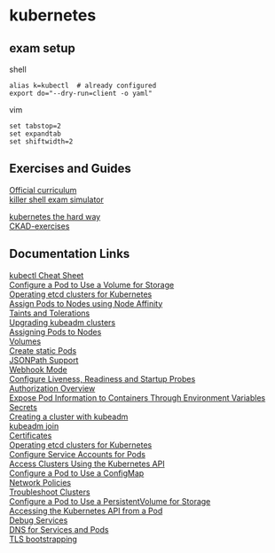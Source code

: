 # kubernetes

## exam setup

shell 

    alias k=kubectl  # already configured
    export do="--dry-run=client -o yaml"

vim

    set tabstop=2
    set expandtab
    set shiftwidth=2
    

## Exercises and Guides
[Official curriculum](https://github.com/cncf/curriculum)  
[killer shell exam simulator](https://killer.sh/)  

[kubernetes the hard way](https://github.com/kelseyhightower/kubernetes-the-hard-way)  
[CKAD-exercises](https://github.com/dgkanatsios/CKAD-exercises)  

## Documentation Links
[kubectl Cheat Sheet](https://kubernetes.io/docs/reference/kubectl/cheatsheet/)  
[Configure a Pod to Use a Volume for Storage](https://kubernetes.io/docs/tasks/configure-pod-container/configure-volume-storage/)  
[Operating etcd clusters for Kubernetes](https://kubernetes.io/docs/tasks/administer-cluster/configure-upgrade-etcd/#backing-up-an-etcd-cluster)  
[Assign Pods to Nodes using Node Affinity](https://kubernetes.io/docs/tasks/configure-pod-container/assign-pods-nodes-using-node-affinity/)  
[Taints and Tolerations](https://kubernetes.io/docs/concepts/scheduling-eviction/taint-and-toleration/)  
[Upgrading kubeadm clusters](https://kubernetes.io/docs/tasks/administer-cluster/kubeadm/kubeadm-upgrade/)  
[Assigning Pods to Nodes](https://kubernetes.io/docs/concepts/scheduling-eviction/assign-pod-node/#inter-pod-affinity-and-anti-affinity)  
[Volumes](https://kubernetes.io/docs/concepts/storage/volumes/#types-of-volumes)  
[Create static Pods](https://kubernetes.io/docs/tasks/configure-pod-container/static-pod/)  
[JSONPath Support](https://kubernetes.io/docs/reference/kubectl/jsonpath/)  
[Webhook Mode](https://kubernetes.io/docs/reference/access-authn-authz/webhook/)  
[Configure Liveness, Readiness and Startup Probes](https://kubernetes.io/docs/tasks/configure-pod-container/configure-liveness-readiness-startup-probes/)  
[Authorization Overview](https://kubernetes.io/docs/reference/access-authn-authz/authorization/)  
[Expose Pod Information to Containers Through Environment Variables](https://kubernetes.io/docs/tasks/inject-data-application/environment-variable-expose-pod-information/)  
[Secrets](https://kubernetes.io/docs/concepts/configuration/secret/#use-case-as-container-environment-variables)  
[Creating a cluster with kubeadm](https://kubernetes.io/docs/setup/production-environment/tools/kubeadm/create-cluster-kubeadm/#join-nodes)  
[kubeadm join](https://kubernetes.io/docs/reference/setup-tools/kubeadm/kubeadm-join/)  
[Certificates](https://kubernetes.io/docs/tasks/administer-cluster/certificates/)  
[Operating etcd clusters for Kubernetes](https://kubernetes.io/docs/tasks/administer-cluster/configure-upgrade-etcd/)  
[Configure Service Accounts for Pods](https://kubernetes.io/docs/tasks/configure-pod-container/configure-service-account/)  
[Access Clusters Using the Kubernetes API](https://kubernetes.io/docs/tasks/administer-cluster/access-cluster-api/)  
[Configure a Pod to Use a ConfigMap](https://kubernetes.io/docs/tasks/configure-pod-container/configure-pod-configmap/#populate-a-volume-with-data-stored-in-a-configmap)  
[Network Policies](https://kubernetes.io/docs/concepts/services-networking/network-policies/#sctp-support)  
[Troubleshoot Clusters](https://kubernetes.io/docs/tasks/debug-application-cluster/debug-cluster/)  
[Configure a Pod to Use a PersistentVolume for Storage](https://kubernetes.io/docs/tasks/configure-pod-container/configure-persistent-volume-storage/#create-a-persistentvolume)  
[Accessing the Kubernetes API from a Pod](https://kubernetes.io/docs/tasks/run-application/access-api-from-pod/)  
[Debug Services](https://kubernetes.io/docs/tasks/debug-application-cluster/debug-service/)  
[DNS for Services and Pods](https://kubernetes.io/docs/concepts/services-networking/dns-pod-service/)  
[TLS bootstrapping](https://kubernetes.io/docs/reference/command-line-tools-reference/kubelet-tls-bootstrapping/)  
